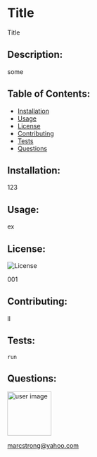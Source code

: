 
# Title
Title

## Description:
some

## Table of Contents:

* [Installation](#Installation)
* [Usage](#Usage)
* [License](#License)
* [Contributing](#Contributing)
* [Tests](#Tests)
* [Questions](#Questions)

## Installation: 
123

## Usage:
ex

## License:
![License](https://img.shields.io/badge/License-MIT-Blue)

001

## Contributing:
ll

## Tests:

    run

## Questions:
<img src= "https://avatars.githubusercontent.com/u/60418958?" alt = "user image" style = "width: 100px" height = "100px" />

 marcstrong@yahoo.com
